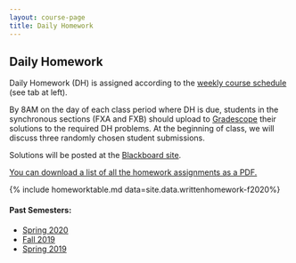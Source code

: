 ```yaml
---
layout: course-page
title: Daily Homework
---
```


## Daily Homework

Daily Homework (DH) is assigned according to the [weekly course schedule](assets/general/Fall2020/MATH251-2020-Schedule.pdf) (see tab at left).

By 8AM on the day of each class period where DH is due, students in the synchronous sections (FXA and FXB) should upload to [Gradescope](https://www.gradescope.com/courses/153557) their solutions to the required DH problems. At the beginning of class, we will discuss three randomly chosen student submissions.

Solutions will be posted at the [Blackboard site](https://classes.alaska.edu/). 

[You can download a list of all the homework assignments as a PDF.](assets/materials/Fall2020/DailyHW-Fall2020.pdf)

{% include homeworktable.md  data=site.data.writtenhomework-f2020%}


#### Past Semesters:

  * [Spring 2020](writtenhomework-s2020)
  * [Fall 2019](writtenhomework-f2019)
  * [Spring 2019](writtenhomework-s2019)

